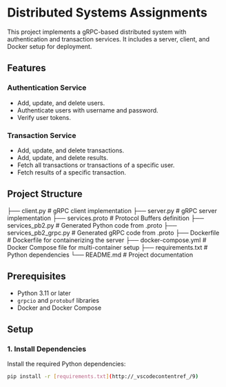 # Distributed Systems Assignments

This project implements a gRPC-based distributed system with authentication and transaction services. It includes a server, client, and Docker setup for deployment.

## Features

### Authentication Service
- Add, update, and delete users.
- Authenticate users with username and password.
- Verify user tokens.

### Transaction Service
- Add, update, and delete transactions.
- Add, update, and delete results.
- Fetch all transactions or transactions of a specific user.
- Fetch results of a specific transaction.

## Project Structure
├── client.py # gRPC client implementation 
├── server.py # gRPC server implementation 
├── services.proto # Protocol Buffers definition 
├── services_pb2.py # Generated Python code from .proto 
├── services_pb2_grpc.py # Generated gRPC code from .proto 
├── Dockerfile # Dockerfile for containerizing the server 
├── docker-compose.yml # Docker Compose file for multi-container setup 
├── requirements.txt # Python dependencies 
└── README.md # Project documentation


## Prerequisites

- Python 3.11 or later
- `grpcio` and `protobuf` libraries
- Docker and Docker Compose

## Setup

### 1. Install Dependencies
Install the required Python dependencies:
```bash
pip install -r [requirements.txt](http://_vscodecontentref_/9)